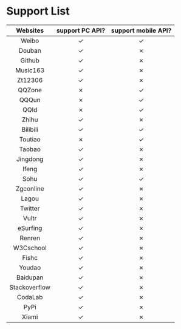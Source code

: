 # Support List

|  Websites        | support PC API?    |  support mobile API?     |
|  :----:          | :----:             |  :----:                  |
|  Weibo           | ✓                  |  ✓                       |
|  Douban          | ✓                  |  ✗                       |
|  Github          | ✓                  |  ✗                       |
|  Music163        | ✓                  |  ✗                       |
|  Zt12306         | ✓                  |  ✗                       |
|  QQZone          | ✗                  |  ✓                       |
|  QQQun           | ✗                  |  ✓                       |
|  QQId			   | ✗                  |  ✓                       |
|  Zhihu		   | ✓                  |  ✗                       |
|  Bilibili		   | ✓                  |  ✓                       |
|  Toutiao		   | ✗                  |  ✓                       |
|  Taobao          | ✓                  |  ✗                       |
|  Jingdong        | ✓                  |  ✗                       |
|  Ifeng           | ✓                  |  ✗                       |
|  Sohu            | ✓                  |  ✓                       |
|  Zgconline       | ✓                  |  ✗                       |
|  Lagou           | ✓                  |  ✗                       |
|  Twitter         | ✓                  |  ✗                       |
|  Vultr           | ✓                  |  ✗                       |
|  eSurfing        | ✓                  |  ✗                       |
|  Renren          | ✓                  |  ✗                       |
|  W3Cschool       | ✓                  |  ✗                       |
|  Fishc           | ✓                  |  ✗                       |
|  Youdao          | ✓                  |  ✗                       |
|  Baidupan        | ✓                  |  ✗                       |
|  Stackoverflow   | ✓                  |  ✗                       |
|  CodaLab         | ✓                  |  ✗                       |
|  PyPi            | ✓                  |  ✗                       |
|  Xiami           | ✓                  |  ✗                       |